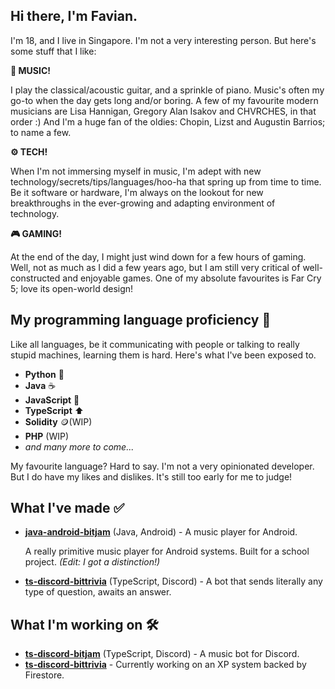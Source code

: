 ## Hi there, I'm Favian.

I'm 18, and I live in Singapore. I'm not a very interesting person. But here's some stuff that I like:

**🎸 MUSIC!** 

I play the classical/acoustic guitar, and a sprinkle of piano. Music's often my go-to when the day gets long and/or boring. A few of my favourite modern musicians are Lisa Hannigan, Gregory Alan Isakov and CHVRCHES, in that order :) And I'm a huge fan of the oldies: Chopin, Lizst and Augustin Barrios; to name a few.

**⚙️ TECH!** 

When I'm not immersing myself in music, I'm adept with new technology/secrets/tips/languages/hoo-ha that spring up from time to time. Be it software or hardware, I'm always on the lookout for new breakthroughs in the ever-growing and adapting environment of technology.

**🎮 GAMING!** 

At the end of the day, I might just wind down for a few hours of gaming. Well, not as much as I did a few years ago, but I am still very critical of well-constructed and enjoyable games. One of my absolute favourites is Far Cry 5; love its open-world design!

## My programming language proficiency 📖
Like all languages, be it communicating with people or talking to really stupid machines, learning them is hard. Here's what I've been exposed to.
- **Python** 🐍
- **Java** ☕
- **JavaScript** 🔨
- **TypeScript** ⬆️
- **Solidity** 🪙(WIP)
- **PHP** (WIP)
- *and many more to come...*

My favourite language? Hard to say. I'm not a very opinionated developer. But I do have my likes and dislikes. It's still too early for me to judge!

## What I've made ✅
- [**java-android-bitjam**] (Java, Android) - A music player for Android.

  A really primitive music player for Android systems. Built for a school project. *(Edit: I got a distinction!)*
- [**ts-discord-bittrivia**] (TypeScript, Discord) - A bot that sends literally any type of question, awaits an answer.

## What I'm working on 🛠️
- [**ts-discord-bitjam**] (TypeScript, Discord) - A music bot for Discord.
- [**ts-discord-bittrivia**] - Currently working on an XP system backed by Firestore.


[**java-android-bitjam**]: https://github.com/Shockch4rge/java-android-BitJam
[**ts-discord-bitjam**]: https://github.com/Shockch4rge/ts-discord-bitjam
[**ts-discord-bittrivia**]: https://github.com/Shockch4rge/ts-discord-bittrivia
